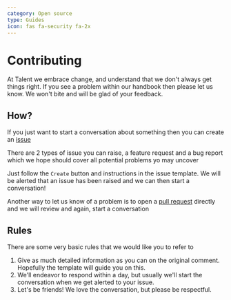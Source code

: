 ```yaml
---
category: Open source
type: Guides
icon: fas fa-security fa-2x
---
```


# Contributing 

At Talent we embrace change, and understand that we don't always get things right. If you see 
a problem within our handbook then please let us know. We won't bite and will be glad of your feedback.

## How?

If you just want to start a conversation about something then you can create an [issue](https://github.com/talent-consulting/talent-consulting.github.io/issues)

There are 2 types of issue you can raise, a feature request and a bug report which we hope should cover all potential problems yo may uncover

Just follow the `Create` button and instructions in the issue template. We will be alerted that an issue has been raised 
and we can then start a conversation!

Another way to let us know of a problem is to open a [pull request](https://github.com/talent-consulting/talent-consulting.github.io/pulls) directly 
and we will review and again, start a conversation

## Rules

There are some very basic rules that we would like you to refer to

1. Give as much detailed information as you can on the original comment. Hopefully the template will guide you on this.
2. We'll endeavor to respond within a day, but usually we'll start the conversation when we get alerted to your issue.
3. Let's be friends! We love the conversation, but please be respectful.



